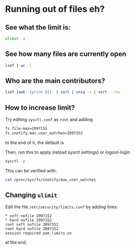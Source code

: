 # Running out of files eh?

## See what the limit is:
```sh
ulimit -a
```

## See how many files are currently open
```sh
lsof | wc -l
```

## Who are the main contributors?
```sh
lsof |awk '{print $1}' | sort | uniq -c | sort  -rns
```

## How to increase limit?
Try editing `sysctl.conf` as `root` and adding
```sh
fs.file-max=2097152
fs.inotify.max_user_watches=2097152
```
to the end of it, the default is 

Then, run this to apply (reload sysctl settings) or logout-login
```sh
sysctl -p
```
This can be verified with:
```sh
cat /proc/sys/fs/inotify/max_user_watches
```

## Changing `ulimit`
Edit the file `/etc/security/limits.conf` by adding lines:
```
* soft nofile 2097152
* hard nofile 2097152
root soft nofile 2097152
root hard nofile 2097152
session required pam_limits.so
```
at the end. 
